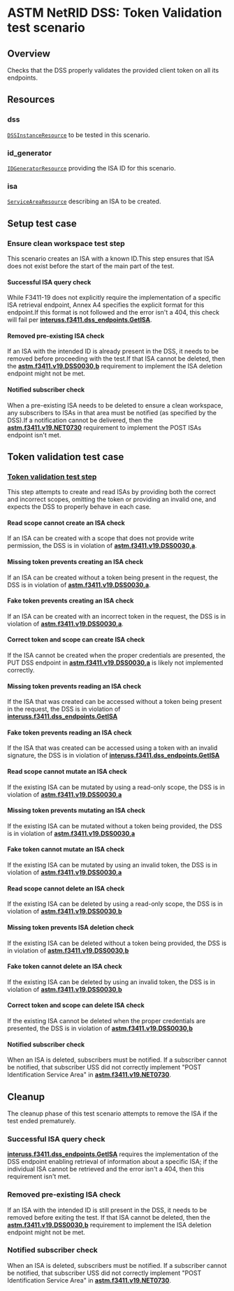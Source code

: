 # ASTM NetRID DSS: Token Validation test scenario

## Overview

Checks that the DSS properly validates the provided client token on all its endpoints.

## Resources

### dss

[`DSSInstanceResource`](../../../../../resources/astm/f3411/dss.py) to be tested in this scenario.

### id_generator

[`IDGeneratorResource`](../../../../../resources/interuss/id_generator.py) providing the ISA ID for this scenario.

### isa

[`ServiceAreaResource`](../../../../../resources/netrid/service_area.py) describing an ISA to be created.

## Setup test case

### Ensure clean workspace test step

This scenario creates an ISA with a known ID.This step ensures that ISA does not exist before the start of the main
part of the test.

#### Successful ISA query check

While F3411-19 does not explicitly require the implementation of a specific ISA retrieval endpoint, Annex A4 specifies the explicit format for this endpoint.If this format is not followed and the error isn't a 404, this check will fail per **[interuss.f3411.dss_endpoints.GetISA](../../../../../requirements/interuss/f3411/dss_endpoints.md)**.

#### Removed pre-existing ISA check

If an ISA with the intended ID is already present in the DSS, it needs to be removed before proceeding with the test.If that ISA cannot be deleted, then the **[astm.f3411.v19.DSS0030,b](../../../../../requirements/astm/f3411/v19.md)** requirement to implement the ISA deletion endpoint might not be met.

#### Notified subscriber check

When a pre-existing ISA needs to be deleted to ensure a clean workspace, any subscribers to ISAs in that area must be notified (as specified by the DSS).If a notification cannot be delivered, then the **[astm.f3411.v19.NET0730](../../../../../requirements/astm/f3411/v19.md)** requirement to implement the POST ISAs endpoint isn't met.

## Token validation test case

### [Token validation test step](test_steps/put_isa.md)

This step attempts to create and read ISAs by providing both the correct and incorrect scopes, omitting the token or providing an invalid one,
and expects the DSS to properly behave in each case.

#### Read scope cannot create an ISA check

If an ISA can be created with a scope that does not provide write permission, the DSS is in violation of **[astm.f3411.v19.DSS0030,a](../../../../../requirements/astm/f3411/v19.md)**.

#### Missing token prevents creating an ISA check

If an ISA can be created without a token being present in the request, the DSS is in violation of **[astm.f3411.v19.DSS0030,a](../../../../../requirements/astm/f3411/v19.md)**.

#### Fake token prevents creating an ISA check

If an ISA can be created with an incorrect token in the request, the DSS is in violation of **[astm.f3411.v19.DSS0030,a](../../../../../requirements/astm/f3411/v19.md)**.

#### Correct token and scope can create ISA check

If the ISA cannot be created when the proper credentials are presented,
the PUT DSS endpoint in **[astm.f3411.v19.DSS0030,a](../../../../../requirements/astm/f3411/v19.md)** is likely not implemented correctly.

#### Missing token prevents reading an ISA check

If the ISA that was created can be accessed without a token being present in the request,
the DSS is in violation of **[interuss.f3411.dss_endpoints.GetISA](../../../../../requirements/interuss/f3411/dss_endpoints.md)**

#### Fake token prevents reading an ISA check

If the ISA that was created can be accessed using a token with an invalid signature,
the DSS is in violation of **[interuss.f3411.dss_endpoints.GetISA](../../../../../requirements/interuss/f3411/dss_endpoints.md)**

#### Read scope cannot mutate an ISA check

If the existing ISA can be mutated by using a read-only scope, the DSS is in violation of **[astm.f3411.v19.DSS0030,a](../../../../../requirements/astm/f3411/v19.md)**

#### Missing token prevents mutating an ISA check

If the existing ISA can be mutated without a token being provided, the DSS is in violation of **[astm.f3411.v19.DSS0030,a](../../../../../requirements/astm/f3411/v19.md)**

#### Fake token cannot mutate an ISA check

If the existing ISA can be mutated by using an invalid token, the DSS is in violation of **[astm.f3411.v19.DSS0030,a](../../../../../requirements/astm/f3411/v19.md)**

#### Read scope cannot delete an ISA check

If the existing ISA can be deleted by using a read-only scope, the DSS is in violation of **[astm.f3411.v19.DSS0030,b](../../../../../requirements/astm/f3411/v19.md)**

#### Missing token prevents ISA deletion check

If the existing ISA can be deleted without a token being provided, the DSS is in violation of **[astm.f3411.v19.DSS0030,b](../../../../../requirements/astm/f3411/v19.md)**

#### Fake token cannot delete an ISA check

If the existing ISA can be deleted by using an invalid token, the DSS is in violation of **[astm.f3411.v19.DSS0030,b](../../../../../requirements/astm/f3411/v19.md)**

#### Correct token and scope can delete ISA check

If the existing ISA cannot be deleted when the proper credentials are presented, the DSS is in violation of **[astm.f3411.v19.DSS0030,b](../../../../../requirements/astm/f3411/v19.md)**

#### Notified subscriber check

When an ISA is deleted, subscribers must be notified. If a subscriber cannot be notified, that subscriber USS did not correctly implement "POST Identification Service Area" in **[astm.f3411.v19.NET0730](../../../../../requirements/astm/f3411/v19.md)**.

## Cleanup

The cleanup phase of this test scenario attempts to remove the ISA if the test ended prematurely.

### Successful ISA query check

**[interuss.f3411.dss_endpoints.GetISA](../../../../../requirements/interuss/f3411/dss_endpoints.md)** requires the implementation of the DSS endpoint enabling retrieval of information about a specific ISA; if the individual ISA cannot be retrieved and the error isn't a 404, then this requirement isn't met.

### Removed pre-existing ISA check

If an ISA with the intended ID is still present in the DSS, it needs to be removed before exiting the test. If that ISA cannot be deleted, then the **[astm.f3411.v19.DSS0030,b](../../../../../requirements/astm/f3411/v19.md)** requirement to implement the ISA deletion endpoint might not be met.

### Notified subscriber check

When an ISA is deleted, subscribers must be notified. If a subscriber cannot be notified, that subscriber USS did not correctly implement "POST Identification Service Area" in **[astm.f3411.v19.NET0730](../../../../../requirements/astm/f3411/v19.md)**.
